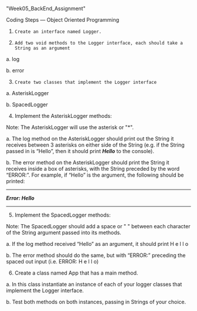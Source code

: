 "Week05_BackEnd_Assignment" 

Coding Steps — Object Oriented Programming

1.     Create an interface named Logger.


2.     Add two void methods to the Logger interface, each should take a String as an argument

a.  log

b.  error


3.     Create two classes that implement the Logger interface

a.  AsteriskLogger

b.  SpacedLogger


4.  Implement the AsteriskLogger methods:  

Note:  The AsteriskLogger will use the asterisk or "*".


a.  The log method on the AsteriskLogger should print out the String it receives between 3 asterisks on either side of the String (e.g. if the String passed in is “Hello”, then it should print ***Hello*** to the console).

b. The error method on the AsteriskLogger should print the String it receives inside a box of asterisks, with the String preceded by the word “ERROR:”. For example, if “Hello” is the argument, the following should be printed:

****************

***Error: Hello***

****************


5. Implement the SpacedLogger methods:

Note:  The SpacedLogger should add a space or " " between each character of the String argument passed into its methods.


a. If the log method received “Hello” as an argument, it should print H e l l o

b. The error method should do the same, but with “ERROR:” preceding the spaced out input (i.e. ERROR: H e l l o)


6.  Create a class named App that has a main method.

a.  In this class instantiate an instance of each of your logger classes that implement the Logger interface.

b. Test both methods on both instances, passing in Strings of your choice.